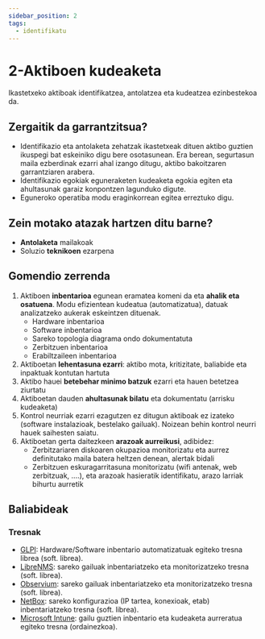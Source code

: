 ```yaml
---
sidebar_position: 2
tags:
  - identifikatu
---
```


# 2-Aktiboen kudeaketa

Ikastetxeko aktiboak identifikatzea, antolatzea eta kudeatzea ezinbestekoa da.

## Zergaitik da garrantzitsua?

- Identifikazio eta antolaketa zehatzak ikastetxeak dituen aktibo guztien ikuspegi bat eskeiniko digu bere osotasunean. Era berean, segurtasun maila ezberdinak ezarri ahal izango ditugu, aktibo bakoitzaren garrantziaren arabera.
- Identifikazio egokiak eguneraketen kudeaketa egokia egiten eta ahultasunak garaiz konpontzen lagunduko digute.
- Eguneroko operatiba modu eraginkorrean egitea erreztuko digu.

## Zein motako atazak hartzen ditu barne?

- **Antolaketa** mailakoak
- Soluzio **teknikoen** ezarpena

## Gomendio zerrenda

1. Aktiboen **inbentarioa** egunean eramatea komeni da eta **ahalik eta osatuena**. Modu efizientean kudeatua (automatizatua), datuak analizatzeko aukerak eskeintzen dituenak.
	- Hardware inbentarioa
	- Software inbentarioa
	- Sareko topologia diagrama ondo dokumentatuta
	- Zerbitzuen inbentarioa
	- Erabiltzaileen inbentarioa
2. Aktiboetan **lehentasuna ezarri**: aktibo mota, kritizitate, baliabide eta inpaktuak kontutan hartuta
3. Aktibo hauei **betebehar minimo batzuk** ezarri eta hauen betetzea ziurtatu
4. Aktiboetan dauden **ahultasunak bilatu** eta dokumentatu (arrisku kudeaketa)
5. Kontrol neurriak ezarri ezagutzen ez ditugun aktiboak ez izateko (software instalazioak, bestelako gailuak). Noizean behin kontrol neurri hauek saihesten saiatu.
6. Aktiboetan gerta daitezkeen **arazoak aurreikusi**, adibidez:
	- Zerbitzariaren diskoaren okupazioa monitorizatu eta aurrez definitutako maila batera heltzen denean, alertak bidali
	- Zerbitzuen eskuragarritasuna monitorizatu (wifi antenak, web zerbitzuak, ....), eta arazoak hasieratik identifikatu, arazo larriak bihurtu aurretik

## Baliabideak

### Tresnak
- [GLPI](https://glpi-project.org/): Hardware/Software inbentario automatizatuak egiteko tresna librea (soft. librea).
- [LibreNMS](https://www.librenms.org/): sareko gailuak inbentariatzeko eta monitorizatzeko tresna (soft. librea).
- [Observium](https://www.observium.org/): sareko gailuak inbentariatzeko eta monitorizatzeko tresna (soft. librea).
- [NetBox](https://netbox.dev/): sareko konfigurazioa (IP tartea, konexioak, etab) inbentariatzeko tresna (soft. librea).
- [Microsoft Intune](https://www.microsoft.com/es-es/security/business/microsoft-intune): gailu guztien inbentario eta kudeaketa aurreratua egiteko tresna (ordainezkoa).